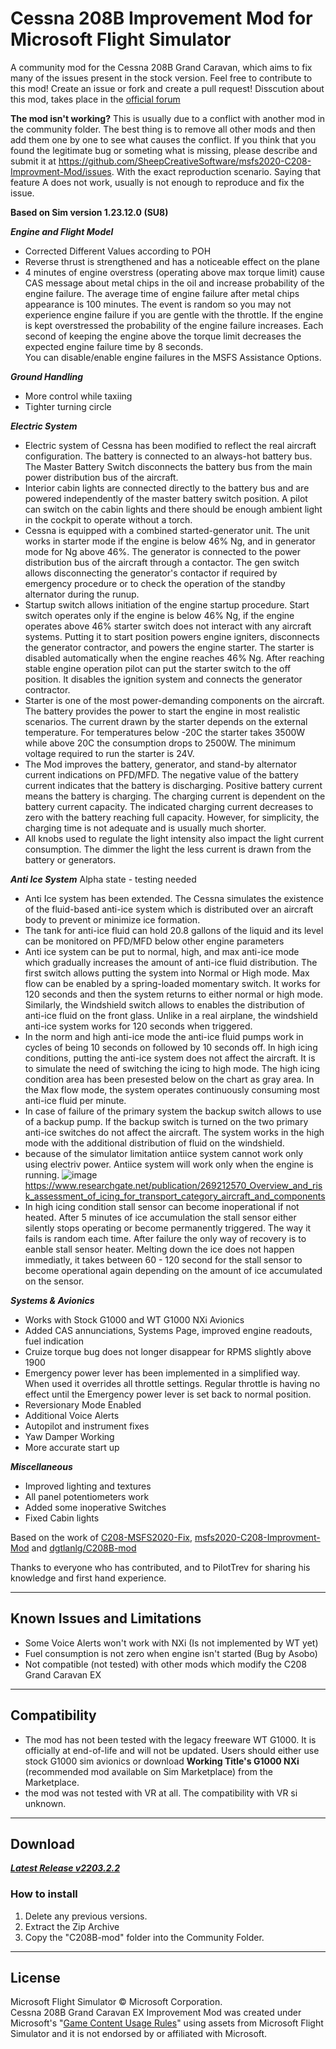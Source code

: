 # Cessna 208B Improvement Mod for Microsoft Flight Simulator

A community mod for the Cessna 208B Grand Caravan, which aims to fix many of the issues present in the stock version.
Feel free to contribute to this mod! Create an issue or fork and create a pull request! Disscution about this mod, takes place in the [official forum](https://forums.flightsimulator.com/t/c208b-grand-caravan-ex-mods-general/322172?u=magrainaone)

**The mod isn't working?** This is usually due to a conflict with another mod in the community folder. The best thing is to remove all other mods and then add them one by one to see what causes the conflict. If you think that you found the legitimate bug or someting what is missing, please describe and submit it at https://github.com/SheepCreativeSoftware/msfs2020-C208-Improvment-Mod/issues. With the exact reproduction scenario. Saying that feature A does not work, usually is not enough to reproduce and fix the issue. 

**Based on Sim version 1.23.12.0 (SU8)**

***Engine and Flight Model***
- Corrected Different Values according to POH
- Reverse thrust is strengthened and has a noticeable effect on the plane
- 4 minutes of engine overstress (operating above max torque limit) cause CAS message about metal chips in the oil and increase probability of the engine failure.
The average time of engine failure after metal chips appearance is 100 minutes. The event is random so you may not experience engine failure if you are gentle with the throttle.
If the engine is kept overstressed the probability of the engine failure increases. Each second of keeping the engine above the torque limit decreases the expected engine failure time by 8 seconds.  
You can disable/enable engine failures in the MSFS Assistance Options.

***Ground Handling***
- More control while taxiing
- Tighter turning circle

***Electric System***
- Electric system of Cessna has been modified to reflect the real aircraft configuration. The battery is connected to an always-hot battery bus. The Master Battery Switch disconnects the battery bus from the main power distribution bus of the aircraft.
- Interior cabin lights are connected directly to the battery bus and are powered independently of the master battery switch position. A pilot can switch on the cabin lights and there should be enough ambient light in the cockpit to operate without a torch.
- Cessna is equipped with a combined started-generator unit. The unit works in starter mode if the engine is below 46% Ng, and in generator mode for Ng above 46%. The generator is connected to the power distribution bus of the aircraft through a contactor. The gen switch allows disconnecting the generator's contactor if required by emergency procedure or to check the operation of the standby alternator during the runup.
- Startup switch allows initiation of the engine startup procedure. Start switch operates only if the engine is below 46% Ng, if the engine operates above 46% starter switch does not interact with any aircraft systems. Putting it to start position powers engine igniters, disconnects the generator contractor, and powers the engine starter. The starter is disabled automatically when the engine reaches 46% Ng. After reaching stable engine operation pilot can put the starter switch to the off position. It disables the ignition system and connects the generator contractor.
- Starter is one of the most power-demanding components on the aircraft. The battery provides the power to start the engine in most realistic scenarios. The current drawn by the starter depends on the external temperature. For temperatures below -20C the starter takes 3500W while above 20C the consumption drops to 2500W. The minimum voltage required to run the starter is 24V.
- The Mod improves the battery, generator, and stand-by alternator current indications on PFD/MFD. The negative value of the battery current indicates that the battery is discharging. Positive battery current means the battery is charging. The charging current is dependent on the battery current capacity. The indicated charging current decreases to zero with the battery reaching full capacity. However, for simplicity, the charging time is not adequate and is usually much shorter.
- All knobs used to regulate the light intensity also impact the light current consumption. The dimmer the light the less current is drawn from the battery or generators.

***Anti Ice System***  Alpha state - testing needed
- Anti Ice system has been extended. The Cessna simulates the existence of the fluid-based anti-ice system which is distributed over an aircraft body to prevent or minimize ice formation.
- The tank for anti-ice fluid can hold 20.8 gallons of the liquid and its level can be monitored on PFD/MFD below other engine parameters
- Anti ice system can be put to normal, high, and max anti-ice mode which gradually increases the amount of anti-ice fluid distribution. The first switch allows putting the system into Normal or High mode. Max flow can be enabled by a spring-loaded momentary switch. It works for 120 seconds and then the system returns to either normal or high mode. Similarly, the Windshield switch allows to enables the distribution of anti-ice fluid on the front glass. Unlike in a real airplane, the windshield anti-ice system works for 120 seconds when triggered.
- In the norm and high anti-ice mode the anti-ice fluid pumps work in cycles of being 10 seconds on followed by 10 seconds off. In high icing conditions, putting the anti-ice system does not affect the aircraft. It is to simulate the need of switching the icing to high mode. The high icing condition area has been presested below on the chart as gray area. In the Max flow mode, the system operates continuously consuming most anti-ice fluid per minute.
- In case of failure of the primary system the backup switch allows to use of a backup pump. If the backup switch is turned on the two primary anti-ice switches do not affect the aircraft. The system works in the high mode with the additional distribution of fluid on the windshield.
- because of the simulator limitation antiice system cannot work only using electriv power. Antiice system will work only when the engine is running.
![image](https://user-images.githubusercontent.com/27411874/153745793-37f19d22-9daf-4f3b-ab1e-8e6420392ac3.png)
https://www.researchgate.net/publication/269212570_Overview_and_risk_assessment_of_icing_for_transport_category_aircraft_and_components
- In high icing condition stall sensor can become inoperational if not heated. After 5 minutes of ice accumulation the stall sensor either silently stops operating or become permanently triggered. The way it fails is random each time. After failure the only way of recovery is to eanble stall sensor heater. Melting down the ice does not happen immediatly, it takes between 60 - 120 second for the stall sensor to become operational again depending on the amount of ice accumulated on the sensor.

***Systems & Avionics***
- Works with Stock G1000 and WT G1000 NXi Avionics
- Added CAS annunciations, Systems Page, improved engine readouts, fuel indication
- Cruize torque bug does not longer disappear for RPMS slightly above 1900 
- Emergency power lever has been implemented in a simplified way. When used it overrides all throttle settings. Regular throttle is having no effect until the Emergency power lever is set back to normal position.
- Reversionary Mode Enabled
- Additional Voice Alerts
- Autopilot and instrument fixes
- Yaw Damper Working
- More accurate start up

***Miscellaneous***
- Improved lighting and textures
- All panel potentiometers work
- Added some inoperative Switches
- Fixed Cabin lights

Based on the work of [C208-MSFS2020-Fix](https://github.com/Exp232/C208-MSFS2020-Fix), [msfs2020-C208-Improvment-Mod](https://github.com/SheepCreativeSoftware/msfs2020-C208-Improvment-Mod) and [dgtlanlg/C208B-mod](https://github.com/dgtlanlg/C208B-mod)

Thanks to everyone who has contributed, and to PilotTrev for sharing his knowledge and first hand experience.

----

## Known Issues and Limitations
- Some Voice Alerts won't work with NXi (Is not implemented by WT yet)
- Fuel consumption is not zero when engine isn't started (Bug by Asobo)
- Not compatible (not tested) with other mods which modify the C208 Grand Caravan EX

----

## Compatibility
- The mod has not been tested with the legacy freeware WT G1000. It is officially at end-of-life and will not be updated. Users should either use stock G1000 sim avionics or download **Working Title's G1000 NXi** (recommended mod available on Sim Marketplace) from the Marketplace.
- the mod was not tested with VR at all. The compatibility with VR si unknown.

----

## Download

***[Latest Release v2203.2.2](https://github.com/SheepCreativeSoftware/msfs2020-C208-Improvment-Mod/releases/latest)***

### How to install

1. Delete any previous versions.
2. Extract the Zip Archive
3. Copy the "C208B-mod" folder into the Community Folder.

----

## License
Microsoft Flight Simulator © Microsoft Corporation.  
Cessna 208B Grand Caravan EX Improvement Mod was created under Microsoft's "[Game Content Usage Rules](https://www.xbox.com/en-US/developers/rules)" using assets from Microsoft Flight Simulator and it is not endorsed by or affiliated with Microsoft.
